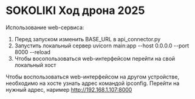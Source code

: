 # SOKOLIKI Ход дрона 2025

Использование web-сервиса:
1. Перед запуском изменить BASE_URL в api_connector.py
2. Запустить локальный сервер uvicorn main:app --host 0.0.0.0 --port 8000 --reload
3. Чтобы восопользоваться web-интерфейсом перейти на свой локальный хост

Чтобы воспользоваться web-интерфейсом на другом устройстве, необходимо на хосте узнать адрес командой ipconfig. Перейти на нужный адрес, наример http://192.168.1.107:8000